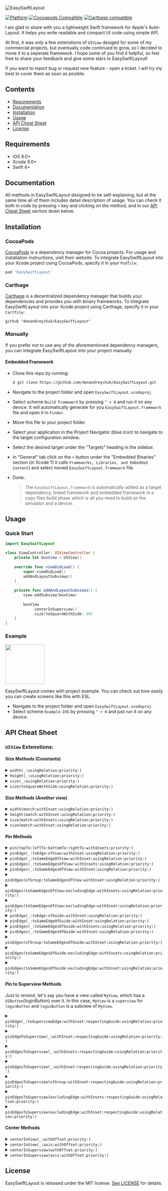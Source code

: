 



![EasySwiftLayout](https://github.com/denandreychuk/EasySwiftLayout/blob/master/Resources/Logo.png?raw=true)

[![Platform](https://img.shields.io/cocoapods/p/EasySwiftLayout.svg?color=yellow)](https://github.com/denandreychuk/EasySwiftLayout)
[![Cocoapods Compatible](https://img.shields.io/cocoapods/v/EasySwiftLayout.svg?color=yellow)](https://cocoapods.org/pods/EasySwiftLayout)
[![Carthage compatible](https://img.shields.io/badge/Carthage-compatible-4BC51D.svg?color=yellow)](https://github.com/Carthage/Carthage)

I am glad to share with you a lightweight Swift framework for Apple's Auto-Layout. It helps you write readable and compact UI code using simple API. 

At first, it was only a few extenstions of `UIView` desiged for some of my commercial projects, but eventually code continued to grow, so I decided to move it to a seperate framework. I hope some of you find it helpful, so feel free to share your feedback and give some stars to EasySwiftLayout!

If you want to report bug or request new feature - open a ticket. I will try my best to cover them as soon as posible.

## Contents

- [Requirements](#requirements)
- [Documentation](#documentation)
- [Installation](#installation)
- [Usage](#usage)
- [API Cheat Sheet](#api-cheat-sheet)
- [License](#license)

## Requirements

- iOS 9.0+
- Xcode 9.0+
- Swift 4+

## Documentation

All methods in EasySwiftLayout designed to be self-explaining, but at the same time all of them includes detail description of usage. You can check it both in code by pressing `⌥` key and clicking on the method, and in our [API Cheat Sheet](#api-cheat-sheet) section down below.

## Installation

### CocoaPods

[CocoaPods](https://cocoapods.org) is a dependency manager for Cocoa projects. For usage and installation instructions, visit their website. To integrate EasySwiftLayout into your Xcode project using CocoaPods, specify it in your `Podfile`:

```ruby
pod 'EasySwiftLayout'
```

### Carthage

[Carthage](https://github.com/Carthage/Carthage) is a decentralized dependency manager that builds your dependencies and provides you with binary frameworks. To integrate EasySwiftLayout into your Xcode project using Carthage, specify it in your `Cartfile`:

```ogdl
github "denandreychuk/EasySwiftLayout"
```

### Manually

If you prefer not to use any of the aforementioned dependency managers, you can integrate EasySwiftLayout into your project manually.

#### Embedded Framework

- Clone this repo by running:
  ```bash
  $ git clone https://github.com/denandreychuk/EasySwiftLayout.git
  ```
- Navigate to the project folder and open `EasySwiftLayout.xcodeproj`.
- Select scheme `Build Framework` by pressing `^ + 0` and run it on any device. It will automatically generate for you `EasySwiftLayout.framework` file and open it in `Finder`.
- Move this file to your project folder.
- Select your application in the Project Navigator (blue icon) to navigate to the target configuration window.
- Select the desired target under the "Targets" heading in the sidebar.
- In "General" tab click on the `+` button under the "Embedded Binaries" section (in Xcode 11 it calls `Frameworks, Libraries, and Embedded Content`) and select moved `EasySwiftLayout.framework` file.
- Done.

  > The `EasySwiftLayout.framework` is automatically added as a target dependency, linked framework and embedded framework in a copy files build phase which is all you need to build on the simulator and a device.

## Usage

### Quick Start

```swift
import EasySwiftLayout

class ViewController: UIViewController {
    private let boxView = UIView()
    
    override func viewDidLoad() {
        super.viewDidLoad()
        addAndLayoutSubviews()
    }
    
    private func addAndLayoutSubviews() {
        view.addSubview(boxView)
        
        boxView
            .centerInSuperview()
            .size(toSquareWithSide: 50)
    }
}
```

### Example

<img src="https://github.com/denandreychuk/EasySwiftLayout/blob/denis_example/Resources/example.jpg?raw=true" width="125">

EasySwiftLayout comes with project example. You can check out how easily you can create screens like this with ESL.

- Navigate to the project folder and open `EasySwiftLayout.xcodeproj`.
- Select scheme `Example-IOS` by pressing `^ + 0` and just run it on any device.

## API Cheat Sheet

### `UIView` Extenstions:

#### Size Methods (Constants)

<details>
<summary><code>width(_:usingRelation:priority:)</code></summary>
  
##### Summary

Sets the width of the view using the specified type of relation to the given size with the priority of the constraint.

##### Declaration

```swift
func width(_ width: CGFloat, usingRelation relation: NSLayoutConstraint.Relation = .equal, priority: UILayoutPriority = .required) -> Self
```

##### Discussion

- Constraints the width anchor using `NSLayoutConstraint`.

- To make Auto-Layout works properly, it automatically sets view
property `translatesAutoresizingMaskIntoConstraints` to `false`

##### Precondition

Pass size greater than zero, otherwise this method will have no effect.

##### Parameters

Parameter  | Type | Description
---------- | ---- |------------
width | `CGFloat` | The value to set this view width to.
relation | `NSLayoutConstraint.Relation` | The type of relationship for constraint.
priority | `UILayoutPriority` | The priority of the constraint.

##### Returns

`self`  with attribute  `@discardableResult`.

##### Declared In
[UIView + Size.swift](https://github.com/denandreychuk/EasySwiftLayout/blob/master/Source/UIView%20%2B%20Size.swift)

</details>

<details>
<summary><code>height(_:usingRelation:priority:)</code></summary>
  
##### Summary

Sets the height of the view using the specified type of relation to the given size with the priority of the constraint.

##### Declaration

```swift
func height(_ height: CGFloat, usingRelation relation: NSLayoutConstraint.Relation = .equal, priority: UILayoutPriority = .required) -> Self
```

##### Discussion

- Constraints the height anchor using `NSLayoutConstraint`.

- To make Auto-Layout works properly, it automatically sets view
property `translatesAutoresizingMaskIntoConstraints` to `false`

##### Precondition

Pass size greater than zero, otherwise this method will have no effect.

##### Parameters

Parameter  | Type | Description
---------- | ---- |------------
height | `CGFloat` | The value to set this view height to.
relation | `NSLayoutConstraint.Relation` | The type of relationship for constraint.
priority | `UILayoutPriority` | The priority of the constraint.

##### Returns

`self`  with attribute  `@discardableResult`.

##### Declared In
[UIView + Size.swift](https://github.com/denandreychuk/EasySwiftLayout/blob/master/Source/UIView%20%2B%20Size.swift)

</details>

<details>
<summary><code>size(_:usingRelation:priority:)</code></summary>
  
##### Summary

Sets the dimensions of the view using the specified type of relation to the given size with the priority of the constraint.

##### Declaration

```swift
func size(_ size: CGSize, usingRelation relation: NSLayoutConstraint.Relation = .equal, priority: UILayoutPriority = .required) -> Self
```

##### Discussion

- Constraints the height and width anchors using `NSLayoutConstraint`

- To make Auto-Layout works properly, it automatically sets view property `translatesAutoresizingMaskIntoConstraints` to `false`

##### Precondition

Pass size greater than zero, otherwise this method will have no effect.

##### Parameters

Parameter  | Type | Description
---------- | ---- |------------
size | `CGSize` | The size to set this view dimensions to.
relation | `NSLayoutConstraint.Relation` | The type of relationship for constraint.
priority | `UILayoutPriority` | The priority of the constraint.

##### Returns

`self`  with attribute  `@discardableResult`.

##### Declared In
[UIView + Size.swift](https://github.com/denandreychuk/EasySwiftLayout/blob/master/Source/UIView%20%2B%20Size.swift)

</details>

<details>
<summary><code>size(toSquareWithSide:usingRelation:priority:)</code></summary>
  
##### Summary

Sets the dimensions of the view to a square with the side using the specified type of relation to the given size with the priority of the constraint.

##### Declaration

```swift
func size(toSquareWithSide side: CGFloat, usingRelation relation: NSLayoutConstraint.Relation = .equal, priority: UILayoutPriority = .required) -> Self
```

##### Discussion

- Constraints width and height anchors using `NSLayoutConstraint` to match square size.

- To make Auto-Layout works properly, it automatically sets view property `translatesAutoresizingMaskIntoConstraints` to `false`

##### Precondition

Pass side greater than zero, otherwise this method will have no effect.

##### Parameters

Parameter  | Type | Description
---------- | ---- |------------
side | `CGFloat` | Square side to set this view dimensions to.
relation | `NSLayoutConstraint.Relation` | The type of relationship for constraint.
priority | `UILayoutPriority` | The priority of the constraint.

##### Returns

`self`  with attribute  `@discardableResult`.

##### Declared In
[UIView + Size.swift](https://github.com/denandreychuk/EasySwiftLayout/blob/master/Source/UIView%20%2B%20Size.swift)

</details>

#### Size Methods (Another view)

<details>
<summary><code>width(match:withInset:usingRelation:priority:)</code></summary>
  
##### Summary

Sets the width of the view using the specified type of relation to the width of another view with the inset and priority of the constraint.

##### Declaration

```swift
func width(match anotherView: UIView, withInset inset: CGFloat = .zero, usingRelation relation: NSLayoutConstraint.Relation = .equal, priority: UILayoutPriority = .required) -> Self
```

##### Discussion

- Constraints width and height anchors using `NSLayoutConstraint` to match square size.

- To make Auto-Layout works properly, it automatically sets view property `translatesAutoresizingMaskIntoConstraints` to `false`

##### Parameters

Parameter  | Type | Description
---------- | ---- |------------
anotherView | `UIView` | Another view to set this view width to.
inset | `CGFloat` | The value to inset (or shrunk) the width. Negative value cause the width to be outset (or expanded).
relation | `NSLayoutConstraint.Relation` | The type of relationship for constraint.
priority | `UILayoutPriority` | The priority of the constraint.

##### Returns

`self`  with attribute  `@discardableResult`.

##### Declared In
[UIView + Size.swift](https://github.com/denandreychuk/EasySwiftLayout/blob/master/Source/UIView%20%2B%20Size.swift)

</details>

<details>
<summary><code>height(match:withInset:usingRelation:priority:)</code></summary>
  
##### Summary

Sets the height of the view using the specified type of relation to the height of another view with the inset and priority of the constraint.

##### Declaration

```swift
func height(match anotherView: UIView, withInset inset: CGFloat = .zero, usingRelation relation: NSLayoutConstraint.Relation = .equal, priority: UILayoutPriority = .required) -> Self
```

##### Discussion

- Constraints width and height anchors using `NSLayoutConstraint` to match square size.

- To make Auto-Layout works properly, it automatically sets view property `translatesAutoresizingMaskIntoConstraints` to `false`

##### Parameters

Parameter  | Type | Description
---------- | ---- |------------
anotherView | `UIView` | Another view to set this view height to.
inset | `CGFloat` | The value to inset (or shrunk) the height. Negative value cause the height to be outset (or expanded).
relation | `NSLayoutConstraint.Relation` | The type of relationship for constraint.
priority | `UILayoutPriority` | The priority of the constraint.

##### Returns

`self`  with attribute  `@discardableResult`.

##### Declared In
[UIView + Size.swift](https://github.com/denandreychuk/EasySwiftLayout/blob/master/Source/UIView%20%2B%20Size.swift)

</details>

<details>
<summary><code>size(match:withInsets:usingRelation:priority:)</code></summary>
  
##### Summary

Sets the size of the view using the specified type of relation to the size of another view with the insets and priority of the constraints.

##### Declaration

```swift
func size(match anotherView: UIView, withInsets insets: ESLSizeInsets = .zero, usingRelation relation: NSLayoutConstraint.Relation = .equal, priority: UILayoutPriority = .required) -> Self
```

##### Discussion

- Constraints width and height anchors using `NSLayoutConstraint` to match square size.

- To make Auto-Layout works properly, it automatically sets view property `translatesAutoresizingMaskIntoConstraints` to `false`

##### Parameters

Parameter  | Type | Description
---------- | ---- |------------
anotherView | `UIView` | Another view to set this view height to.
insets | `ESLSizeInsets` | The values to inset (or shrunk) the size. Negative values cause the size to be outset (or expanded).
relation | `NSLayoutConstraint.Relation` | The type of relationship for constraint.
priority | `UILayoutPriority` | The priority of the constraint.

##### Returns

`self`  with attribute  `@discardableResult`.

##### Declared In
[UIView + Size.swift](https://github.com/denandreychuk/EasySwiftLayout/blob/master/Source/UIView%20%2B%20Size.swift)

</details>

<details>
<summary><code>size(match:withInset:usingRelation:priority:)</code></summary>
  
##### Summary

Sets the size of the view using the specified type of relation to the size of another view with the insets and priority of the constraints.

##### Declaration

```swift
func size(match anotherView: UIView, withInset inset: CGFloat = .zero, usingRelation relation: NSLayoutConstraint.Relation = .equal, priority: UILayoutPriority = .required) -> Self
```

##### Discussion

- Constraints width and height anchors using `NSLayoutConstraint` to match square size.

- To make Auto-Layout works properly, it automatically sets view property `translatesAutoresizingMaskIntoConstraints` to `false`

##### Parameters

Parameter  | Type | Description
---------- | ---- |------------
anotherView | `UIView` | Another view to set this view height to.
inset | `CGFloat` | The value to inset (or shrunk) the size. Negative value cause the size to be outset (or expanded).
relation | `NSLayoutConstraint.Relation` | The type of relationship for constraint.
priority | `UILayoutPriority` | The priority of the constraint.

##### Returns

`self`  with attribute  `@discardableResult`.

##### Declared In
[UIView + Size.swift](https://github.com/denandreychuk/EasySwiftLayout/blob/master/Source/UIView%20%2B%20Size.swift)

</details>

#### Pin Methods

<details>
<summary><code>pin(topTo:leftTo:bottomTo:rightTo:withInsets:priority:)</code></summary>
  
##### Summary

Pins the edges to the given NSLayoutAxisAnchors with the insets and priority of the constraints.

##### Declaration

```swift
func pin(topTo top: NSLayoutYAxisAnchor? = nil, leftTo left: NSLayoutXAxisAnchor? = nil, bottomTo bottom: NSLayoutYAxisAnchor? = nil, rightTo right: NSLayoutXAxisAnchor? = nil, withInsets insets: UIEdgeInsets = .zero, priority: UILayoutPriority = .required) -> Self
```

##### Discussion

- Compact version of default Swift layout. Allows you to pin edges to specific `NSLayoutAxisAnchor`.

- To make Auto-Layout works properly, it automatically sets view’s property  `translatesAutoresizingMaskIntoConstraints`  to  `false`

##### Precondition

You should pass at least one anchor, otherwise this method will have no effect.

##### Parameters

Parameter  | Type | Description
---------- | ---- |------------
top  | `NSLayoutYAxisAnchor` | The anchor to pin top to.
left  | `NSLayoutXAxisAnchor` | The anchor to pin left to.
bottom | `NSLayoutYAxisAnchor` | The anchor to pin bottom to.
right | `NSLayoutXAxisAnchor` | The anchor to pin right to.
insets | `UIEdgeInsets` | The insets between the edges.
priority | `UILayoutPriority` | The priority of the constraints.

##### Returns

`self`  with attribute  `@discardableResult`.

##### Declared In

[UIView + Pin.swift](https://github.com/denandreychuk/EasySwiftLayout/blob/master/Source/UIView%20%2B%20Pin.swift)

</details>

<details>
<summary><code>pinEdge(_:toEdge:ofView:withInset:usingRelation:priority:)</code></summary>
  
##### Summary

Pins the edge of the view using the specified type of relation to the given edge of another view with the inset and priority of the constraint.

##### Declaration

```swift
func pinEdge(_ edge: ESLEdge, toEdge pinningEdge: ESLEdge, ofView anotherView: UIView, withInset inset: CGFloat = .zero, usingRelation relation: NSLayoutConstraint.Relation = .equal, priority: UILayoutPriority = .required) -> Self
```

##### Discussion

- Consider, accordingly to [Apple's documentation](https://apple.co/2PFH9f2), you cannot pin edges with different axis, otherwise it will throw fatal error.

- To make Auto-Layout works properly, it automatically sets view’s property `translatesAutoresizingMaskIntoConstraints` to `false`.

##### Precondition

- Another view must be in the same view hierarchy as this view.

- Pin edges with same axis or method will throw fatal error.

##### Parameters

Parameter  | Type | Description
---------- | ---- |------------
edge  | `ESLEdge` | The edge of this view to pin.
pinningEdge  | `ESLEdge` | The edge of another view to pin to.
anotherView | `NSLayoutYAxisAnchor` | Another view to pin to.
inset | `CGFloat` | The inset between the edge of this view and the edge of another view.
relation | `NSLayoutConstraint.Relation` | The type of relationship for the constraint.
priority | `UILayoutPriority` | The priority of the constraint.

##### Returns

`self`  with attribute  `@discardableResult`.

##### Declared In
[UIView + Pin.swift](https://github.com/denandreychuk/EasySwiftLayout/blob/master/Source/UIView%20%2B%20Pin.swift)

</details>

<details>
<summary><code>pinEdge(_:toSameEdgeOfView:withInset:usingRelation:priority:)</code></summary>
  
##### Summary

Pins the given edge of the view using the specified type of relation to the corresponding margin of another view with the inset and priority of the constraint.

##### Declaration

```swift
func pinEdge(_ edge: ESLEdge, toSameEdgeOfView anotherView: UIView, withInset inset: CGFloat = .zero, usingRelation relation: NSLayoutConstraint.Relation = .equal, priority: UILayoutPriority = .required) -> Self
```

##### Discussion

To make Auto-Layout works properly, it automatically sets view’s property `translatesAutoresizingMaskIntoConstraints` to `false`.

##### Precondition

Another view must be in the same view hierarchy as this view.

##### Parameters

Parameter  | Type | Description
---------- | ---- |------------
edge  | `ESLEdge` | The edge of this view to pin.
anotherView | `NSLayoutYAxisAnchor` | Another view to pin to.
inset | `CGFloat` | The inset beetween the edge of this view and the corresponding edge of another view.
relation | `NSLayoutConstraint.Relation` | The type of relationship for the constraint.
priority | `UILayoutPriority` | The priority of the constraint.

##### Returns

`self`  with attribute  `@discardableResult`.

##### Declared In
[UIView + Pin.swift](https://github.com/denandreychuk/EasySwiftLayout/blob/master/Source/UIView%20%2B%20Pin.swift)

</details>

<details>
<summary><code>pinEdges(_:toSameEdgesOfView:withInsets:usingRelation:priority:)</code></summary>
  
##### Summary

Pins the given edges of the view using the specified type of relation to the corresponding margins of another view with the insets and priority of the constraints.

##### Declaration

```swift
func pinEdges(_ edges: [ESLEdge] = ESLEdge.all, toSameEdgesOfView anotherView: UIView, withInsets insets: UIEdgeInsets = .zero, usingRelation relation: NSLayoutConstraint.Relation = .equal, priority: UILayoutPriority = .required) -> Self
```

##### Discussion

- If you need to customize the insets based on the edge, use `pinEdges(_:toSameEdgesOfView:withInset:usingRelation:priority:)`.

- To make Auto-Layout works properly, it automatically sets view property `translatesAutoresizingMaskIntoConstraints` to `false`.

##### Precondition

Another view must be in the same view hierarchy as this view.

##### Parameters

Parameter  | Type | Description
---------- | ---- |------------
edges  | `[ESLEdge]` | The edges of this view to pin.
anotherView | `NSLayoutYAxisAnchor` | Another view to pin to.
insets | `UIEdgeInsets` | The insets beetween the edges of this view and corresponding edges of another view.
relation | `NSLayoutConstraint.Relation` | The type of relationship for the constraints.
priority | `UILayoutPriority` | The priority of the constraint.

##### Returns

`self`  with attribute  `@discardableResult`.

##### Declared In
[UIView + Pin.swift](https://github.com/denandreychuk/EasySwiftLayout/blob/master/Source/UIView%20%2B%20Pin.swift)

</details>

<details>
<summary><code>pinEdges(_:toSameEdgesOfView:withInset:usingRelation:priority:)</code></summary>
  
##### Summary

Pins the given edges of the view using the specified type of relation to the corresponding margins of another view with the equal insets and priority of the constraints.

##### Declaration

```swift
func pinEdges(_ edges: [ESLEdge] = ESLEdge.all, toSameEdgesOfView anotherView: UIView, withInset inset: CGFloat, usingRelation relation: NSLayoutConstraint.Relation = .equal, priority: UILayoutPriority = .required) -> Self
```

##### Discussion

- If you don’t need to customize the insets based on the edge, use `pinEdges(_:toSameEdgesOfView:withInsets:usingRelation:priority:)`.

- To make Auto-Layout works properly, it automatically sets view property `translatesAutoresizingMaskIntoConstraints` to `false`.

##### Precondition

Another view must be in the same view hierarchy as this view.

##### Parameters

Parameter  | Type | Description
---------- | ---- |------------
edges  | `[ESLEdge]` | The edges of this view to pin.
anotherView | `NSLayoutYAxisAnchor` | Another view to pin to.
insets | `CGFloat` | The inset beetween the edges of this view and corresponding edges of another view.
relation | `NSLayoutConstraint.Relation` | The type of relationship for the constraints.
priority | `UILayoutPriority` | The priority of the constraint.

##### Returns

`self`  with attribute  `@discardableResult`.

##### Declared In
[UIView + Pin.swift](https://github.com/denandreychuk/EasySwiftLayout/blob/master/Source/UIView%20%2B%20Pin.swift)

</details>

<details>
<summary><code>pinEdges(ofGroup:toSameEdgesOfView:withInset:usingRelation:priority:)</code></summary>
  
##### Summary

Pins edges of the view of the given group using the specified type of relation to the corresponding margins of another view with the equal insets and priority of the constraints.

##### Declaration

```swift
func pinEdges(ofGroup edgeGroup: ESLEdgeGroup, toSameEdgesOfView anotherView: UIView, withInset inset: CGFloat, usingRelation relation: NSLayoutConstraint.Relation = .equal, priority: UILayoutPriority = .required) -> Self
```

##### Discussion

To make Auto-Layout works properly, it automatically sets view property `translatesAutoresizingMaskIntoConstraints` to `false`.

##### Precondition

Another view must be in the same view hierarchy as this view.

##### Parameters

Parameter  | Type | Description
---------- | ---- |------------
edgeGroup  | `ESLEdgeGroup` | The group of edges of this view to pin to.
anotherView | `NSLayoutYAxisAnchor` | Another view to pin to.
insets | `CGFloat` | The inset beetween the edges of this view and corresponding edges of another view.
relation | `NSLayoutConstraint.Relation` | The type of relationship for the constraints.
priority | `UILayoutPriority` | The priority of the constraint.

##### Returns

`self`  with attribute  `@discardableResult`.

##### Declared In
[UIView + Pin.swift](https://github.com/denandreychuk/EasySwiftLayout/blob/master/Source/UIView%20%2B%20Pin.swift)

</details>

<details>
<summary><code>pinEdges(toSameEdgesOfView:excludingEdge:withInsets:usingRelation:priority:)</code></summary>
  
##### Summary

Pins the edges of the view using the specified type of relation to the corresponding margins of another view with the insets and priority of the constraints, excluding one edge

##### Declaration

```swift
func pinEdges(toSameEdgesOfView anotherView: UIView, excludingEdge excludedEdge: ESLEdge, withInsets insets: UIEdgeInsets = .zero, usingRelation relation: NSLayoutConstraint.Relation = .equal, priority: UILayoutPriority = .required) -> Self
```

##### Discussion

- If you don’t need to customize the insets based on the edge, use `pinEdges(toSameEdgesOfView:excludingEdge:withInset:usingRelation:priority:)`.
- 
- To make Auto-Layout works properly, it automatically sets view property `translatesAutoresizingMaskIntoConstraints` to `false`.

##### Precondition

Another view must be in the same view hierarchy as this view.

##### Parameters

Parameter  | Type | Description
---------- | ---- |------------
anotherView | `NSLayoutYAxisAnchor` | Another view to pin to.
excludedEdge | `ESLEdge` | The edge to be ingored and not pinned.
insets | `UIEdgeInsets` | The insets beetween the edges of this view and corresponding edges of another view.
relation | `NSLayoutConstraint.Relation` | The type of relationship for the constraints.
priority | `UILayoutPriority` | The priority of the constraint.

##### Returns

`self`  with attribute  `@discardableResult`.

##### Declared In
[UIView + Pin.swift](https://github.com/denandreychuk/EasySwiftLayout/blob/master/Source/UIView%20%2B%20Pin.swift)

</details>

<details>
<summary><code>pinEdges(toSameEdgesOfView:excludingEdge:withInset:usingRelation:priority:)</code></summary>
  
##### Summary

Pins the edges of the view using the specified type of relation to the corresponding margins of another view with the equal inset and priority of the constraints, excluding one edge.

##### Declaration

```swift
func pinEdges(toSameEdgesOfView anotherView: UIView, excludingEdge excludedEdge: ESLEdge, withInset inset: CGFloat, usingRelation relation: NSLayoutConstraint.Relation = .equal, priority: UILayoutPriority = .required) -> Self
```

##### Discussion

- If you need to customize the insets based on the edge, use `pinEdges(toSameEdgesOfView:excludingEdge:withInsets:usingRelation:priority:)`.
- 
- To make Auto-Layout works properly, it automatically sets view property `translatesAutoresizingMaskIntoConstraints` to `false`.

##### Precondition

Another view must be in the same view hierarchy as this view.

##### Parameters

Parameter  | Type | Description
---------- | ---- |------------
anotherView | `NSLayoutYAxisAnchor` | Another view to pin to.
excludedEdge | `ESLEdge` | The edge to be ingored and not pinned.
inset | `CGFloat` | The inset beetween the edges of this view and corresponding edges of another view.
relation | `NSLayoutConstraint.Relation` | The type of relationship for the constraints.
priority | `UILayoutPriority` | The priority of the constraint.

##### Returns

`self`  with attribute  `@discardableResult`.

##### Declared In
[UIView + Pin.swift](https://github.com/denandreychuk/EasySwiftLayout/blob/master/Source/UIView%20%2B%20Pin.swift)

</details>

<details>
<summary><code>pinEdge(_:toEdge:ofGuide:withInset:usingRelation:priority:)</code></summary>
  
##### Summary

Pins the edge of the view using the specified type of relation to the given edge of guide with the inset and priority of the constraint.

##### Declaration

```swift
func pinEdge(_ edge: ESLEdge, toEdge pinningEdge: ESLEdge, ofGuide guide: ESLGuide, withInset inset: CGFloat = .zero, usingRelation relation: NSLayoutConstraint.Relation = .equal, priority: UILayoutPriority = .required) -> Self
```

##### Discussion

- Consider, accordingly to [Apple's documentation](https://apple.co/2PFH9f2), you cannot pin edges with different axis, otherwise it will throw fatal error.

- To make Auto-Layout works properly, it automatically sets view’s property `translatesAutoresizingMaskIntoConstraints` to `false`.

##### Precondition

Pin edges with same axis or method will throw fatal error.

##### Parameters

Parameter  | Type | Description
---------- | ---- |------------
edge  | `ESLEdge` | The edge of this view to pin.
pinningEdge  | `ESLEdge` | The edge of another view to pin to.
guide | `ESLGuide` | The guide to pin to..
inset | `CGFloat` | The inset between the edge of this view and the edge of another view.
relation | `NSLayoutConstraint.Relation` | The type of relationship for the constraint.
priority | `UILayoutPriority` | The priority of the constraint.

##### Returns

`self`  with attribute  `@discardableResult`.

##### Declared In
[UIView + Pin.swift](https://github.com/denandreychuk/EasySwiftLayout/blob/master/Source/UIView%20%2B%20Pin.swift)

</details>

<details>
<summary><code>pinEdge(_:toSameEdgeOfGuide:withInset:usingRelation:priority:)</code></summary>
  
##### Summary

Pins the given edge of the view using the specified type of relation to the corresponding margin of guide with the inset and priority of the constraint.

##### Declaration

```swift
func pinEdge(_ edge: ESLEdge, toSameEdgeOfGuide guide: ESLGuide, withInset inset: CGFloat = .zero, usingRelation relation: NSLayoutConstraint.Relation = .equal, priority: UILayoutPriority = .required) -> Self
```

##### Discussion

To make Auto-Layout works properly, it automatically sets view’s property `translatesAutoresizingMaskIntoConstraints` to `false`.

##### Parameters

Parameter  | Type | Description
---------- | ---- |------------
edge  | `ESLEdge` | The edge of this view to pin.
guide | `ESLGuide` | The guide to pin to.
inset | `CGFloat` | The inset beetween the edge of this view and the corresponding edge of another view.
relation | `NSLayoutConstraint.Relation` | The type of relationship for the constraint.
priority | `UILayoutPriority` | The priority of the constraint.

##### Returns

`self`  with attribute  `@discardableResult`.

##### Declared In
[UIView + Pin.swift](https://github.com/denandreychuk/EasySwiftLayout/blob/master/Source/UIView%20%2B%20Pin.swift)

</details>

<details>
<summary><code>pinEdges(_:toSameEdgesOfGuide:withInsets:usingRelation:priority:)</code></summary>
  
##### Summary

Pins the given edges of the view using the specified type of relation to the corresponding margins of guide with the insets and priority of the constraints.

##### Declaration

```swift
func pinEdges(_ edges: [ESLEdge] = ESLEdge.all, toSameEdgesOfGuide guide: ESLGuide, withInsets insets: UIEdgeInsets = .zero, usingRelation relation: NSLayoutConstraint.Relation = .equal, priority: UILayoutPriority = .required) -> Self
```

##### Discussion

- If you need to customize the insets based on the edge, use `pinEdges(_:toSameEdgesOfGuide:withInset:usingRelation:priority:)`.

- To make Auto-Layout works properly, it automatically sets view property `translatesAutoresizingMaskIntoConstraints` to `false`.

##### Parameters

Parameter  | Type | Description
---------- | ---- |------------
edges  | `[ESLEdge]` | The edges of this view to pin.
guide | `ESLGuide` | The guide to pin to..
insets | `UIEdgeInsets` | The insets beetween the edges of this view and corresponding edges of another view.
relation | `NSLayoutConstraint.Relation` | The type of relationship for the constraints.
priority | `UILayoutPriority` | The priority of the constraint.

##### Returns

`self`  with attribute  `@discardableResult`.

##### Declared In
[UIView + Pin.swift](https://github.com/denandreychuk/EasySwiftLayout/blob/master/Source/UIView%20%2B%20Pin.swift)

</details>

<details>
<summary><code>pinEdges(_:toSameEdgesOfGuide:withInset:usingRelation:priority:)</code></summary>
  
##### Summary

Pins the given edges of the view using the specified type of relation to the corresponding margins of guide with the equal insets and priority of the constraints.

##### Declaration

```swift
func pinEdges(_ edges: [ESLEdge] = ESLEdge.all, toSameEdgesOfGuide guide: ESLGuide, withInset inset: CGFloat, usingRelation relation: NSLayoutConstraint.Relation = .equal, priority: UILayoutPriority = .required) -> Self
```

##### Discussion

- If you don’t need to customize the insets based on the edge, use `pinEdges(_:toSameEdgesOfGuide:withInsets:usingRelation:priority:)`.

- To make Auto-Layout works properly, it automatically sets view property `translatesAutoresizingMaskIntoConstraints` to `false`.

##### Parameters

Parameter  | Type | Description
---------- | ---- |------------
edges  | `[ESLEdge]` | The edges of this view to pin.
guide | `ESLGuide` | The guide to pin to.
insets | `CGFloat` | The inset beetween the edges of this view and corresponding edges of another view.
relation | `NSLayoutConstraint.Relation` | The type of relationship for the constraints.
priority | `UILayoutPriority` | The priority of the constraint.

##### Returns

`self`  with attribute  `@discardableResult`.

##### Declared In
[UIView + Pin.swift](https://github.com/denandreychuk/EasySwiftLayout/blob/master/Source/UIView%20%2B%20Pin.swift)

</details>

<details>
<summary><code>pinEdges(ofGroup:toSameEdgesOfGuide:withInset:usingRelation:priority:)</code></summary>
  
##### Summary

Pins edges of the view of the given group using the specified type of relation to the corresponding margins of guide with the equal insets and priority of the constraints.

##### Declaration

```swift
func pinEdges(ofGroup edgeGroup: ESLEdgeGroup, toSameEdgesOfGuide guide: ESLGuide, withInset inset: CGFloat, usingRelation relation: NSLayoutConstraint.Relation = .equal, priority: UILayoutPriority = .required) -> Self
```

##### Discussion

To make Auto-Layout works properly, it automatically sets view property `translatesAutoresizingMaskIntoConstraints` to `false`.

##### Parameters

Parameter  | Type | Description
---------- | ---- |------------
edgeGroup  | `ESLEdgeGroup` | The group of edges of this view to pin to.
guide | `ESLGuide` | The guide to pin to.
insets | `CGFloat` | The inset beetween the edges of this view and corresponding edges of another view.
relation | `NSLayoutConstraint.Relation` | The type of relationship for the constraints.
priority | `UILayoutPriority` | The priority of the constraint.

##### Returns

`self`  with attribute  `@discardableResult`.

##### Declared In
[UIView + Pin.swift](https://github.com/denandreychuk/EasySwiftLayout/blob/master/Source/UIView%20%2B%20Pin.swift)

</details>

<details>
<summary><code>pinEdges(toSameEdgesOfGuide:excludingEdge:withInsets:usingRelation:priority:)</code></summary>
  
##### Summary

Pins the edges of the view using the specified type of relation to the corresponding margins of guide with the insets and priority of the constraints, excluding one edge.

##### Declaration

```swift
func pinEdges(toSameEdgesOfGuide guide: ESLGuide, excludingEdge excludedEdge: ESLEdge, withInsets insets: UIEdgeInsets = .zero, usingRelation relation: NSLayoutConstraint.Relation = .equal, priority: UILayoutPriority = .required) -> Self
```

##### Discussion

- If you don’t need to customize the insets based on the edge, use `pinEdges(toSameEdgesOfGuide:excludingEdge:withInset:usingRelation:priority:)`.
- 
- To make Auto-Layout works properly, it automatically sets view property `translatesAutoresizingMaskIntoConstraints` to `false`.

##### Parameters

Parameter  | Type | Description
---------- | ---- |------------
guide | `ESLGuide` | The guide to pin to.
excludedEdge | `ESLEdge` | The edge to be ingored and not pinned.
insets | `UIEdgeInsets` | The insets beetween the edges of this view and corresponding edges of another view.
relation | `NSLayoutConstraint.Relation` | The type of relationship for the constraints.
priority | `UILayoutPriority` | The priority of the constraint.

##### Returns

`self`  with attribute  `@discardableResult`.

##### Declared In
[UIView + Pin.swift](https://github.com/denandreychuk/EasySwiftLayout/blob/master/Source/UIView%20%2B%20Pin.swift)

</details>

<details>
<summary><code>pinEdges(toSameEdgesOfGuide:excludingEdge:withInset:usingRelation:priority:)</code></summary>
  
##### Summary

Pins the edges of the view using the specified type of relation to the corresponding margins of guide with the equal inset and priority of the constraints, excluding one edge.

##### Declaration

```swift
func pinEdges(toSameEdgesOfGuide guide: ESLGuide, excludingEdge excludedEdge: ESLEdge, withInset inset: CGFloat, usingRelation relation: NSLayoutConstraint.Relation = .equal, priority: UILayoutPriority = .required) -> Self
```

##### Discussion

- If you need to customize the inset based on the edge, use `pinEdges(toSameEdgesOfGuide:excludingEdge:withInsets:usingRelation:priority:)`.
- 
- To make Auto-Layout works properly, it automatically sets view property `translatesAutoresizingMaskIntoConstraints` to `false`.

##### Parameters

Parameter  | Type | Description
---------- | ---- |------------
guide | `ESLGuide` | The guide to pin to.
excludedEdge | `ESLEdge` | The edge to be ingored and not pinned.
inset | `CGFloat` | The inset beetween the edges of this view and corresponding edges of guide.
relation | `NSLayoutConstraint.Relation` | The type of relationship for the constraints.
priority | `UILayoutPriority` | The priority of the constraint.

##### Returns

`self`  with attribute  `@discardableResult`.

##### Declared In
[UIView + Pin.swift](https://github.com/denandreychuk/EasySwiftLayout/blob/master/Source/UIView%20%2B%20Pin.swift)

</details>

#### Pin to Superview Methods

Just to remind, let's say you have a view called `MyView`, which has a `UIButton`(loginButton) over it. In this case, `MyView` is a `superview` for `loginButton` and `loginButton` is a subview of `MyView`.

<details>
<summary><code>pinEdge(_:toSuperviewEdge:withInset:respectingGuide:usingRelation:priority:)</code></summary>
  
##### Summary

Pins the edge of the view using the specified type of relation to the given edge of its superview with the inset and priority of the constraint. Optionally respects one of pre-defined Apple's layout guides.

##### Declaration

```swift
func pinEdge(_ edge: ESLEdge, toSuperviewEdge superviewEdge: ESLEdge, withInset inset: CGFloat = .zero, respectingGuide guide: ESLSuperviewGuide = .none, usingRelation relation: NSLayoutConstraint.Relation = .equal, priority: UILayoutPriority = .required) -> Self
```

##### Discussion

- Consider, accordingly to [Apple's documentation](https://apple.co/2PFH9f2), you cannot pin edges with different axis, otherwise it will throw fatal error.

- Use this method only if you want to pin the edge of the view to the opposite margin of its superview, in other cases `pinEdgeToSuperview(_:withInset:usingRelation:priority:)` would be a better approach.

- To make Auto-Layout works properly, it automatically sets view property `translatesAutoresizingMaskIntoConstraints` to `false`.

##### Precondition

- The view should have the superview, otherwise method will have no effect.

- Pin edges with same axis or method will throw fatal error.

##### Parameters

Parameter  | Type | Description
---------- | ---- |------------
edge  | `ESLEdge` | The edge of this view to pin.
superviewEdge | `ESLEdge` | The edge of its superview to pin to.
inset | `CGFloat` | The inset between the edge of this view and the edge of its superview.
guide | `ESLSuperviewGuide` | The guide to respect in layout.
relation | `NSLayoutConstraint.Relation` | The type of relationship for constraint.
priority | `UILayoutPriority` | The priority of the constraint.

##### Returns

`self`  with attribute  `@discardableResult`.

##### Declared In
[UIView + Pin(Superview).swift](https://github.com/denandreychuk/EasySwiftLayout/blob/master/Source/UIView%20%2B%20Pin(Superview).swift)

</details>

<details>
<summary><code>pinEdgeToSuperview(_:withInset:respectingGuide:usingRelation:priority:)</code></summary>
  
##### Summary

Pins the given edge of the view using the specified type of relation to the corresponding margin of its superview with the inset and priority of the constraint. Optionally respects one of pre-defined Apple's layout guides.

##### Declaration

```swift
func pinEdgeToSuperview(_ edge: ESLEdge, withInset inset: CGFloat = .zero, respectingGuide guide: ESLSuperviewGuide = .none, usingRelation relation: NSLayoutConstraint.Relation = .equal, priority: UILayoutPriority = .required) -> Self
```

##### Discussion

To make Auto-Layout works properly, it automatically sets view property `translatesAutoresizingMaskIntoConstraints` to `false`.

##### Precondition

The view should have the superview, otherwise this method will have no effect.

##### Parameters

Parameter  | Type | Description
---------- | ---- |------------
edge  | `ESLEdge` | The edge of this view to pin.
inset | `CGFloat` | The inset beetween the edge of this view and the corresponding edge of its superview.
guide | `ESLSuperviewGuide` | The guide to respect in layout.
relation | `NSLayoutConstraint.Relation` | The type of relationship for constraint.
priority | `UILayoutPriority` | The priority of the constraint.

##### Returns

`self`  with attribute  `@discardableResult`.

##### Declared In
[UIView + Pin(Superview).swift](https://github.com/denandreychuk/EasySwiftLayout/blob/master/Source/UIView%20%2B%20Pin(Superview).swift)

</details>

<details>
<summary><code>pinEdgesToSuperview(_:withInsets:respectingGuide:usingRelation:priority:)</code></summary>
  
##### Summary

Pins the given edges of the view using the specified type of relation to the corresponding margins of its superview with the insets and priority of the constraints. Optionally respects one of pre-defined Apple's layout guides.

##### Declaration

```swift
func pinEdgesToSuperview(_ edges: [ESLEdge] = ESLEdge.all, withInsets insets: UIEdgeInsets = .zero, respectingGuide guide: ESLSuperviewGuide = .none, usingRelation relation: NSLayoutConstraint.Relation = .equal, priority: UILayoutPriority = .required) -> Self
```

##### Discussion

1. If you don't need to customize the insets based on the edge, use `pinEdgesToSuperview(_:withInset:usingRelation:priority:)`.

2. To make Auto-Layout works properly, it automatically sets view property `translatesAutoresizingMaskIntoConstraints` to `false`.

##### Precondition

The view should have the superview, otherwise this method will have no effect.

##### Parameters

Parameter  | Type | Description
---------- | ---- |------------
edges  | `[ESLEdge]` | The edges of this view to pin.
insets | `UIEdgeInsets` | The insets beetween the edges of this view and the corresponding edges of its superview.
guide | `ESLSuperviewGuide` | The guide to respect in layout.
relation | `NSLayoutConstraint.Relation` | The type of relationship for constraint.
priority | `UILayoutPriority` | The priority of the constraint.

##### Returns

`self`  with attribute  `@discardableResult`.

##### Declared In
[UIView + Pin(Superview).swift](https://github.com/denandreychuk/EasySwiftLayout/blob/master/Source/UIView%20%2B%20Pin(Superview).swift)

</details>

<details>
<summary><code>pinEdgesToSuperview(_:withInset:respectingGuide:usingRelation:priority:)</code></summary>
  
##### Summary

Pins the given edges of the view using the specified type of relation to the corresponding margins of its superview with the equal insets and priority of the constraints. Optionally respects one of pre-defined Apple's layout guides.

##### Declaration

```swift
func pinEdgesToSuperview(_ edges: [ESLEdge] = ESLEdge.all, withInset inset: CGFloat, respectingGuide guide: ESLSuperviewGuide = .none, usingRelation relation: NSLayoutConstraint.Relation = .equal, priority: UILayoutPriority = .required) -> Self
```

##### Discussion

1. If you need to customize the insets based on the edge, use `pinEdgesToSuperview(_:withInsets:usingRelation:priority:)`.

2. To make Auto-Layout works properly, it automatically sets view property `translatesAutoresizingMaskIntoConstraints` to `false`

##### Precondition

The view should have the superview, otherwise this method will have no effect.

##### Parameters

Parameter  | Type | Description
---------- | ---- |------------
edges  | `[ESLEdge]` | The edges of this view to pin.
inset | `CGFloat` | The inset beetween the edges of this view and the orresponding edges of its superview.
guide | `ESLSuperviewGuide` | The guide to respect in layout.
relation | `NSLayoutConstraint.Relation` | The type of relationship for constraint.
priority | `UILayoutPriority` | The priority of the constraint.

##### Returns

`self`  with attribute  `@discardableResult`.

##### Declared In
[UIView + Pin(Superview).swift](https://github.com/denandreychuk/EasySwiftLayout/blob/master/Source/UIView%20%2B%20Pin(Superview).swift)

</details>

<details>
<summary><code>pinEdgesToSuperview(ofGroup:withInset:respectingGuide:usingRelation:priority:)</code></summary>
  
##### Summary

Pins edges of the view of the given group using the specified type of relation to the corresponding margins of its superview with the equal insets and priority of the constraints. Optionally respects one of pre-defined Apple's layout guides.

##### Declaration

```swift
func pinEdgesToSuperview(ofGroup group: ESLEdgeGroup, withInset inset: CGFloat = .zero, respectingGuide guide: ESLSuperviewGuide = .none, usingRelation relation: NSLayoutConstraint.Relation = .equal, priority: UILayoutPriority = .required) -> Self
```

##### Discussion

To make Auto-Layout works properly, it automatically sets view property `translatesAutoresizingMaskIntoConstraints` to `false`

##### Precondition

The view should have the superview, otherwise this method will have no effect.

##### Parameters

Parameter  | Type | Description
---------- | ---- |------------
group | `ESLEdgeGroup` | The group of edges of this view to pin to.
inset | `CGFloat` | The inset beetween the edges of this view and the orresponding edges of its superview.
guide | `ESLSuperviewGuide` | The guide to respect in layout.
relation | `NSLayoutConstraint.Relation` | The type of relationship for constraint.
priority | `UILayoutPriority` | The priority of the constraint.

##### Returns

`self`  with attribute  `@discardableResult`.

##### Declared In
[UIView + Pin(Superview).swift](https://github.com/denandreychuk/EasySwiftLayout/blob/master/Source/UIView%20%2B%20Pin(Superview).swift)

</details>

<details>
<summary><code>pinEdgesToSuperview(excludingEdge:withInsets:respectingGuide:usingRelation:priority:)</code></summary>
  
##### Summary

Pins the edges of the view using the specified type of relation to the corresponding margins of its superview with the insets and priority of the constraints, excluding one edge. Optionally respects one of pre-defined Apple's layout guides.

##### Declaration

```swift
func pinEdgesToSuperview(excludingEdge excludedEdge: ESLEdge, withInsets insets: UIEdgeInsets = .zero, respectingGuide guide: ESLSuperviewGuide = .none, usingRelation relation: NSLayoutConstraint.Relation = .equal, priority: UILayoutPriority = .required) -> Self
```

##### Discussion

1. If you don't need to customize the insets based on the edge, use `pinEdgesToSuperview(excludingEdge:withInset:usingRelation:priority:)`.

2. To make Auto-Layout works properly, it automatically sets view property `translatesAutoresizingMaskIntoConstraints` to `false`.

##### Precondition

The view should have the superview, otherwise this method will have no effect.

##### Parameters

Parameter  | Type | Description
---------- | ---- |------------
excludedEdge | `ESLEdge` | The edge to be ingored and not pinned.
insets | `UIEdgeInsets` | The insets beetween the edges of this view and the orresponding edges of its superview.
guide | `ESLSuperviewGuide` | The guide to respect in layout.
relation | `NSLayoutConstraint.Relation` | The type of relationship for constraint.
priority | `UILayoutPriority` | The priority of the constraint.

##### Returns

`self`  with attribute  `@discardableResult`.

##### Declared In
[UIView + Pin(Superview).swift](https://github.com/denandreychuk/EasySwiftLayout/blob/master/Source/UIView%20%2B%20Pin(Superview).swift)

</details>

<details>
<summary><code>pinEdgesToSuperview(excludingEdge:withInset:respectingGuide:usingRelation:priority:)</code></summary>
  
##### Summary

Pins the edges of the view using the specified type of relation to the corresponding margins of its superview with the equal inset and priority of the constraints, excluding one edge. Optionally respects one of pre-defined Apple's layout guides.

##### Declaration

```swift
func pinEdgesToSuperview(excludingEdge excludedEdge: ESLEdge, withInset inset: CGFloat, respectingGuide guide: ESLSuperviewGuide = .none, usingRelation relation: NSLayoutConstraint.Relation = .equal, priority: UILayoutPriority = .required) -> Self
```

##### Discussion

1. If you need to customize the insets based on the edge, use `pinEdgesToSuperview(excludingEdge:withInset:usingRelation:priority:)`.

2. To make Auto-Layout works properly, it automatically sets view property `translatesAutoresizingMaskIntoConstraints` to `false`.

##### Precondition

The view should have the superview, otherwise this method will have no effect.

##### Parameters

Parameter  | Type | Description
---------- | ---- |------------
excludedEdge | `ESLEdge` | The edge to be ingored and not pinned.
inset | `CGFloat` | The inset beetween the edges of this view and the orresponding edges of its superview.
guide | `ESLSuperviewGuide` | The guide to respect in layout.
relation | `NSLayoutConstraint.Relation` | The type of relationship for constraint.
priority | `UILayoutPriority` | The priority of the constraint.

##### Returns

`self`  with attribute  `@discardableResult`.

##### Declared In
[UIView + Pin(Superview).swift](https://github.com/denandreychuk/EasySwiftLayout/blob/master/Source/UIView%20%2B%20Pin(Superview).swift)

</details>

#### Center Methods

<details>
<summary><code>centerInView(_:withOffset:priority:)</code></summary>
  
##### Summary

Centers the view in another view with the offset and priority of the constraint.

##### Declaration

```swift
func centerInView(_ anotherView: UIView, withOffset offset: ESLOffset = .zero, priority: UILayoutPriority = .required) -> Self
```

##### Discussion

To make Auto-Layout works properly, it automatically sets view property `translatesAutoresizingMaskIntoConstraints` to `false`

##### Precondition

Another view must be in the same view hierarchy as this view.

##### Parameters

Parameter  | Type | Description
---------- | ---- |------------
anotherView | `UIView` | Another view to center in.
offset | `ESLOffset` | Axis offset.
priority | `UILayoutPriority` | The priority of the constraint.

##### Returns

`self`  with attribute  `@discardableResult`.

##### Declared In
[UIView + Center.swift](https://github.com/denandreychuk/EasySwiftLayout/blob/master/Source/UIView%20%2B%20Center.swift)

</details>

<details>
<summary><code>centerInView(_:axis:withOffset:priority:)</code></summary>
  
##### Summary

Centers the axis of this view in another view with the offset and priority of the constraint.

##### Declaration

```swift
func centerInView(_ anotherView: UIView, axis: ESLAxis, withOffset offset: CGFloat = .zero, priority: UILayoutPriority = .required) -> Self
```

##### Discussion

To make Auto-Layout works properly, it automatically sets view property `translatesAutoresizingMaskIntoConstraints` to `false`

##### Precondition

Another view must be in the same view hierarchy as this view.

##### Parameters

Parameter  | Type | Description
---------- | ---- |------------
anotherView | `UIView` | View to center in.
axis | `ESLAxis` | Axis to center
offset | `ESLOffset` | Axis offset.
priority | `UILayoutPriority` | The priority of the constraint.

##### Returns

`self`  with attribute  `@discardableResult`.

##### Declared In
[UIView + Center.swift](https://github.com/denandreychuk/EasySwiftLayout/blob/master/Source/UIView%20%2B%20Center.swift)

</details>

<details>
<summary><code>centerInSuperview(withOffset:priority:)</code></summary>
  
##### Summary

Centers the view in its superview view with the offset and priority of the constraint.

##### Declaration

```swift
func centerInSuperview(withOffset offset: ESLOffset = .zero, priority: UILayoutPriority = .required) -> Self
```

##### Discussion

To make Auto-Layout works properly, it automatically sets view property `translatesAutoresizingMaskIntoConstraints` to `false`

##### Precondition

The view should have the superview, otherwise this method will have no effect.

##### Parameters

Parameter  | Type | Description
---------- | ---- |------------
offset | `ESLOffset` | Axis offset.
priority | `UILayoutPriority` | The priority of the constraint.

##### Returns

`self`  with attribute  `@discardableResult`.

##### Declared In
[UIView + Center.swift](https://github.com/denandreychuk/EasySwiftLayout/blob/master/Source/UIView%20%2B%20Center.swift)

</details>

<details>
<summary><code>centerInSuperview(axis:withOffset:priority:)</code></summary>
  
##### Summary

Centers the axis of this view in its superview with the offset and priority of the constraint.

##### Declaration

```swift
func centerInSuperview(axis: ESLAxis, withOffset offset: CGFloat = .zero, priority: UILayoutPriority = .required) -> Self
```

##### Discussion

To make Auto-Layout works properly, it automatically sets view property `translatesAutoresizingMaskIntoConstraints` to `false`

##### Precondition

The view should have the superview, otherwise this method will have no effect.

##### Parameters

Parameter  | Type | Description
---------- | ---- |------------
axis | `ESLAxis` | Axis to center.
offset | `CGFloat | Axis offset.
priority | `UILayoutPriority` | The priority of the constraint.

##### Returns

`self`  with attribute  `@discardableResult`.

##### Declared In
[UIView + Center.swift](https://github.com/denandreychuk/EasySwiftLayout/blob/master/Source/UIView%20%2B%20Center.swift)

</details>

## License

EasySwiftLayout is released under the MIT license. [See LICENSE](https://github.com/denandreychuk/EasySwiftLayout/blob/master/LICENSE) for details.
